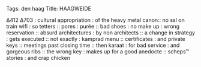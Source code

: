 Tags: den haag
Title: HAAGWEIDE  
  
∆412 ∆703 : cultural appropriation : of the heavy metal canon:: no ssl on train wifi : so tetters :: pores : purée :: bad shoes : no make up : wrong reservation :: absurd architectures : by non architects :: a change in strategy : gets executed :: not exactly : kamprad menu :: certificates : and private keys :: meetings past closing time :: then karaat : for bad service : and gorgeous ribs :: the wrong key : makes up for a good anedocte :: scheps™ stories : and crap chicken  
